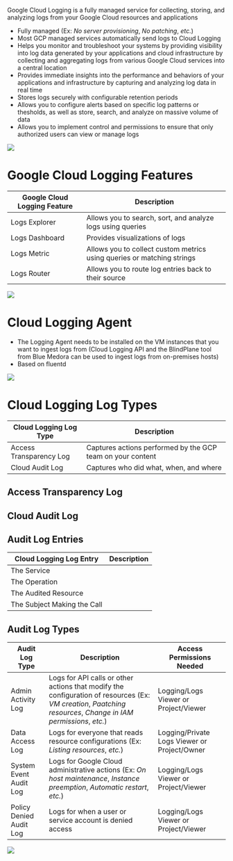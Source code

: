 Google Cloud Logging is a fully managed service for collecting, storing, and analyzing logs from your Google Cloud resources and applications

* Fully managed (Ex: *No server provisioning*, *No patching*, *etc.*)
* Most GCP managed services automatically send logs to Cloud Logging 
* Helps you monitor and troubleshoot your systems by providing visibility into log data generated by your applications and cloud infrastructure by collecting and aggregating logs from various Google Cloud services into a central location
* Provides immediate insights into the performance and behaviors of your applications and infrastructure by capturing and analyzing log data in real time
* Stores logs securely with configurable retention periods
* Allows you to configure alerts based on specific log patterns or thesholds, as well as store, search, and analyze on massive volume of data
* Allows you to implement control and permissions to ensure that only authorized users can view or manage logs

![](https://github.com/JonmarCorpuz/SecondBrain/blob/main/Assets/Whitespace.png)

# Google Cloud Logging Features

| Google Cloud Logging Feature | Description |
| --- | --- |
| Logs Explorer | Allows you to search, sort, and analyze logs using queries |
| Logs Dashboard | Provides visualizations of logs |
| Logs Metric | Allows you to collect custom metrics using queries or matching strings |
| Logs Router | Allows you to route log entries back to their source |

![](https://github.com/JonmarCorpuz/SecondBrain/blob/main/Assets/Whitespace.png)

# Cloud Logging Agent

* The Logging Agent needs to be installed on the VM instances that you want to ingest logs from (Cloud Logging API and the BlindPlane tool from Blue Medora can be used to ingest logs from on-premises hosts)
* Based on fluentd

![](https://github.com/JonmarCorpuz/SecondBrain/blob/main/Assets/Whitespace.png)

# Cloud Logging Log Types

| Cloud Logging Log Type | Description |
| --- | --- |
| Access Transparency Log | Captures actions performed by the GCP team on your content |
| Cloud Audit Log | Captures who did what, when, and where |

## Access Transparency Log

## Cloud Audit Log

## Audit Log Entries

| Cloud Logging Log Entry | Description |
| --- | --- |
| The Service | |
| The Operation | |
| The Audited Resource | |
| The Subject Making the Call | |

## Audit Log Types

| Audit Log Type | Description | Access Permissions Needed |
| --- | --- | --- |
| Admin Activity Log | Logs for API calls or other actions that modify the configuration of resources (Ex: *VM creation*, *Paatching resources*, *Change in IAM permissions*, *etc.*) | Logging/Logs Viewer or Project/Viewer |
| Data Access Log | Logs for everyone that reads resource configurations (Ex: *Listing resources*, *etc.*) | Logging/Private Logs Viewer or Project/Owner |
| System Event Audit Log | Logs for Google Cloud administrative actions (Ex: *On host maintenance*, *Instance preemption*, *Automatic restart*, *etc.*) | Logging/Logs Viewer or Project/Viewer |
| Policy Denied Audit Log | Logs for when a user or service account is denied access | Logging/Logs Viewer or Project/Viewer |

![](https://github.com/JonmarCorpuz/SecondBrain/blob/main/Assets/Whitespace.png)
